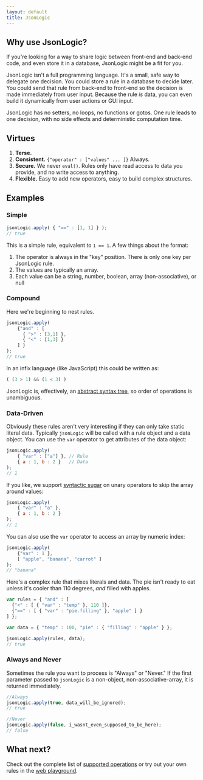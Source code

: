 ```yaml
---
layout: default
title: JsonLogic
---
```


## Why use JsonLogic?

If you're looking for a way to share logic between front-end and back-end code, and even store it in a database, JsonLogic might be a fit for you.


JsonLogic isn't a full programming language. It's a small, safe way to delegate one decision. You could store a rule in a database to decide later. You could send that rule from back-end to front-end so the decision is made immediately from user input. Because the rule *is* data, you can even build it dynamically from user actions or GUI input.

JsonLogic has no setters, no loops, no functions or gotos. One rule leads to one decision, with no side effects and deterministic computation time.

## Virtues

  1. **Terse.**
  1. **Consistent.** `{"operator" : ["values" ... ]}`  Always.
  1. **Secure.** We never `eval()`. Rules only have read access to data you provide, and no write access to anything.
  1. **Flexible.** Easy to add new operators, easy to build complex structures.


## Examples

### Simple
```js
jsonLogic.apply( { "==" : [1, 1] } );
// true
```

This is a simple rule, equivalent to `1 == 1`.  A few things about the format:

  1. The operator is always in the "key" position. There is only one key per JsonLogic rule.
  1. The values are typically an array.
  1. Each value can be a string, number, boolean, array (non-associative), or null

### Compound
Here we're beginning to nest rules. 

```js
jsonLogic.apply(
	{"and" : [
	  { ">" : [3,1] },
	  { "<" : [1,3] }
	] }
);
// true
```
  
In an infix language (like JavaScript) this could be written as:

```js
( (3 > 1) && (1 < 3) )
```

JsonLogic is, effectively, an [abstract syntax tree](https://en.wikipedia.org/wiki/Abstract_syntax_tree), so order of operations is unambiguous.

### Data-Driven

Obviously these rules aren't very interesting if they can only take static literal data. Typically `jsonLogic` will be called with a rule object and a data object. You can use the `var` operator to get attributes of the data object:

```js
jsonLogic.apply(
	{ "var" : ["a"] }, // Rule
	{ a : 1, b : 2 }   // Data
);
// 1
```

If you like, we support [syntactic sugar](https://en.wikipedia.org/wiki/Syntactic_sugar) on unary operators to skip the array around values:

```js
jsonLogic.apply(
	{ "var" : "a" },
	{ a : 1, b : 2 }
);
// 1
```

You can also use the `var` operator to access an array by numeric index:

```js
jsonLogic.apply(
	{"var" : 1 },
	[ "apple", "banana", "carrot" ]
);
// "banana"
```

Here's a complex rule that mixes literals and data. The pie isn't ready to eat unless it's cooler than 110 degrees, *and* filled with apples.

```js
var rules = { "and" : [
  {"<" : [ { "var" : "temp" }, 110 ]},
  {"==" : [ { "var" : "pie.filling" }, "apple" ] }
] };

var data = { "temp" : 100, "pie" : { "filling" : "apple" } };

jsonLogic.apply(rules, data);
// true
```

### Always and Never
Sometimes the rule you want to process is "Always" or "Never."  If the first parameter passed to `jsonLogic` is a non-object, non-associative-array, it is returned immediately.

```js
//Always
jsonLogic.apply(true, data_will_be_ignored);
// true

//Never
jsonLogic.apply(false, i_wasnt_even_supposed_to_be_here);
// false
```
    
## What next?

Check out the complete list of [supported operations]({{site.base_url}}/operations.html) or try out your own rules in the [web playground]({{site.base_url}}/play.html).
